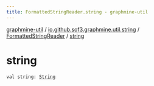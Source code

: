 ```yaml
---
title: FormattedStringReader.string - graphmine-util
---
```


[graphmine-util](../../index.html) / [io.github.sof3.graphmine.util.string](../index.html) / [FormattedStringReader](index.html) / [string](./string.html)

# string

`val string: `[`String`](https://kotlinlang.org/api/latest/jvm/stdlib/kotlin/-string/index.html)